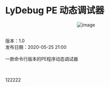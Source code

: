 # LyDebug PE 动态调试器


<div align=center>
  
![image](https://user-images.githubusercontent.com/52789403/179908169-e5a9c576-8c79-4858-8b8b-f446319b8de8.png)

</div>

<br>
版本：1.0
<br>
发布日期：2020-05-25 21:00
<br><br>
一款命令行版本的PE程序动态调试器
<br><br><br>


122222
















































